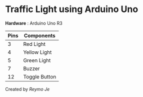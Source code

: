 # Traffic Light using Arduino Uno

**Hardware** : Arduino Uno R3

| **Pins** | **Components** |
| -- | -- |
| 3 | Red Light |
| 4 | Yellow Light |
| 5 | Green Light |
| 7 | Buzzer |
| 12 | Toggle Button |

Created by *Reymo Je*